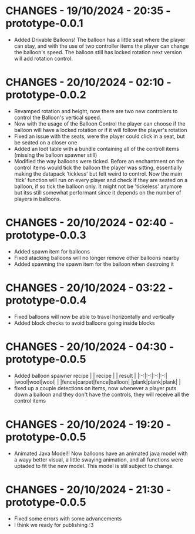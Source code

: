 # CHANGES - 19/10/2024 - 20:35 - prototype-0.0.1

-   Added Drivable Balloons! The balloon has a little seat where the player can stay, and with the use of two controller items the player can change the balloon's speed. The balloon still has locked rotation next version will add rotation control.

# CHANGES - 20/10/2024 - 02:10 - prototype-0.0.2

-   Revamped rotation and height, now there are two new controlers to control the Balloon's vertical speed.
-   Now with the usage of the Balloon Control the player can choose if the balloon will have a locked rotation or if it will follow the player's rotation
-   Fixed an issue with the seats, were the player could click in a seat, but be seated on a closer one
-   Added an loot table with a bundle containing all of the controll items (missing the balloon spawner still)
-   Modified the way balloons were ticked. Before an enchantment on the control items would tick the balloon the player was sitting, essentially making the datapack 'tickless' but felt weird to control. Now the main 'tick' function will run on every player and check if they are seated on a balloon, if so tick the balloon only. It might not be 'tickeless' anymore but itss still somewhat performant since it depends on the number of players in balloons.

# CHANGES - 20/10/2024 - 02:40 - prototype-0.0.3

-   Added spawn item for balloons
-   Fixed atacking balloons will no longer remove other balloons nearby
-   Added spawning the spawn item for the balloon when destroing it

# CHANGES - 20/10/2024 - 03:22 - prototype-0.0.4

-   Fixed balloons will now be able to travel horizontally and vertically
-   Added block checks to avoid balloons going inside blocks

# CHANGES - 20/10/2024 - 04:30 - prototype-0.0.5

-   Added balloon spawner recipe
    | | recipe | | result |
    |:-:|:-:|:-:|:-:|
    |wool|wool|wool| |
    |fence|carpet|fence|balloon|
    |plank|plank|plank| |
-   fixed up a couple detections on items, now whenever a player puts down a balloon and they don't have the controls, they will receive all the control items

# CHANGES - 20/10/2024 - 19:20 - prototype-0.0.5

-   Animated Java Model!! Now balloons have an animated java model with a wayy better visual, a little swaying animation, and all functions were uptaded to fit the new model. This model is stil subject to change.

# CHANGES - 20/10/2024 - 21:30 - prototype-0.0.5

-   Fixed some errors with some advancements
-   I think we ready for publishing :3
